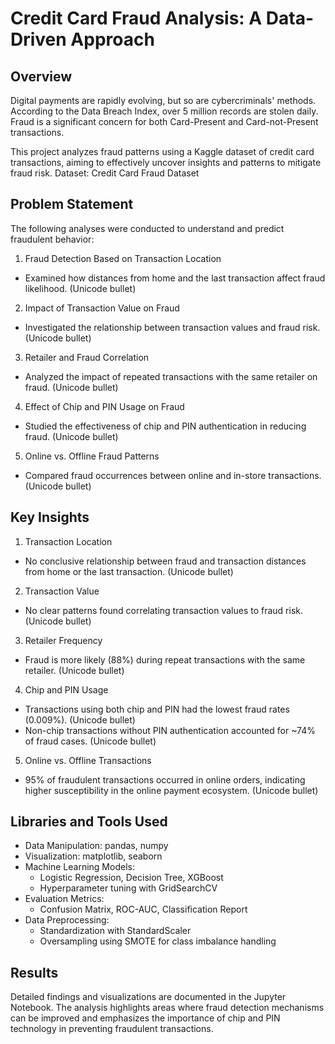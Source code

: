 # Credit Card Fraud Analysis: A Data-Driven Approach

## Overview
Digital payments are rapidly evolving, but so are cybercriminals' methods. According to the Data Breach Index, over 5 million records are stolen daily. Fraud is a significant concern for both Card-Present and Card-not-Present transactions.

This project analyzes fraud patterns using a Kaggle dataset of credit card transactions, aiming to effectively uncover insights and patterns to mitigate fraud risk.
Dataset: Credit Card Fraud Dataset

## Problem Statement
The following analyses were conducted to understand and predict fraudulent behavior:

1. Fraud Detection Based on Transaction Location
  - Examined how distances from home and the last transaction affect fraud likelihood. (Unicode bullet)

2. Impact of Transaction Value on Fraud
  - Investigated the relationship between transaction values and fraud risk. (Unicode bullet)

3. Retailer and Fraud Correlation 
  - Analyzed the impact of repeated transactions with the same retailer on fraud. (Unicode bullet)

4. Effect of Chip and PIN Usage on Fraud
  - Studied the effectiveness of chip and PIN authentication in reducing fraud. (Unicode bullet)

5. Online vs. Offline Fraud Patterns
  - Compared fraud occurrences between online and in-store transactions. (Unicode bullet)

## Key Insights
1. Transaction Location
  - No conclusive relationship between fraud and transaction distances from home or the last transaction. (Unicode bullet)

2. Transaction Value
  - No clear patterns found correlating transaction values to fraud risk. (Unicode bullet)

3. Retailer Frequency
  - Fraud is more likely (88%) during repeat transactions with the same retailer. (Unicode bullet)

4. Chip and PIN Usage
  - Transactions using both chip and PIN had the lowest fraud rates (0.009%). (Unicode bullet)
  - Non-chip transactions without PIN authentication accounted for ~74% of fraud cases. (Unicode bullet)

5. Online vs. Offline Transactions
  - 95% of fraudulent transactions occurred in online orders, indicating higher susceptibility in the online payment ecosystem. (Unicode bullet)

## Libraries and Tools Used
- Data Manipulation: pandas, numpy 
- Visualization: matplotlib, seaborn
- Machine Learning Models: 
  - Logistic Regression, Decision Tree, XGBoost
  - Hyperparameter tuning with GridSearchCV
- Evaluation Metrics:
  - Confusion Matrix, ROC-AUC, Classification Report
- Data Preprocessing:
  - Standardization with StandardScaler
  - Oversampling using SMOTE for class imbalance handling

## Results
Detailed findings and visualizations are documented in the Jupyter Notebook. The analysis highlights areas where fraud detection mechanisms can be improved and emphasizes the importance of chip and PIN technology in preventing fraudulent transactions.
